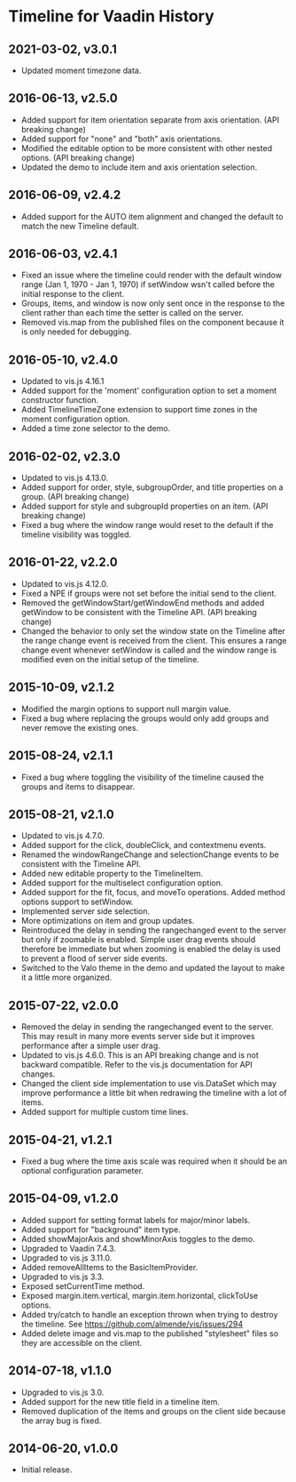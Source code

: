 # Timeline for Vaadin History

## 2021-03-02, v3.0.1

- Updated moment timezone data.

## 2016-06-13, v2.5.0

- Added support for item orientation separate from axis orientation. (API breaking change)
- Added support for "none" and "both" axis orientations.
- Modified the editable option to be more consistent with other nested options. (API breaking change)
- Updated the demo to include item and axis orientation selection.

## 2016-06-09, v2.4.2

- Added support for the AUTO item alignment and changed the default to match the new Timeline default.

## 2016-06-03, v2.4.1

- Fixed an issue where the timeline could render with the default window range (Jan 1, 1970 - Jan 1, 1970) if setWindow wsn't called before the initial response to the client.
- Groups, items, and window is now only sent once in the response to the client rather than each time the setter is called on the server.
- Removed vis.map from the published files on the component because it is only needed for debugging.

## 2016-05-10, v2.4.0

- Updated to vis.js 4.16.1
- Added support for the 'moment' configuration option to set a moment constructor function.
- Added TimelineTimeZone extension to support time zones in the moment configuration option.
- Added a time zone selector to the demo.

## 2016-02-02, v2.3.0

- Updated to vis.js 4.13.0.
- Added support for order, style, subgroupOrder, and title properties on a group. (API breaking change)
- Added support for style and subgroupId properties on an item. (API breaking change)
- Fixed a bug where the window range would reset to the default if the timeline visibility was toggled.

## 2016-01-22, v2.2.0

- Updated to vis.js 4.12.0.
- Fixed a NPE if groups were not set before the initial send to the client.
- Removed the getWindowStart/getWindowEnd methods and added getWindow to be consistent with the Timeline API. (API breaking change)
- Changed the behavior to only set the window state on the Timeline after the range change event is received from the client. This ensures a range change event whenever setWindow is called and the window range is modified even on the initial setup of the timeline.

## 2015-10-09, v2.1.2

- Modified the margin options to support null margin value.
- Fixed a bug where replacing the groups would only add groups and never remove the existing ones.

## 2015-08-24, v2.1.1

- Fixed a bug where toggling the visibility of the timeline caused the groups and items to disappear.

## 2015-08-21, v2.1.0

- Updated to vis.js 4.7.0.
- Added support for the click, doubleClick, and contextmenu events.
- Renamed the windowRangeChange and selectionChange events to be consistent with the Timeline API.
- Added new editable property to the TimelineItem.
- Added support for the multiselect configuration option.
- Added support for the fit, focus, and moveTo operations. Added method options support to setWindow.
- Implemented server side selection.
- More optimizations on item and group updates.
- Reintroduced the delay in sending the rangechanged event to the server but only if zoomable is enabled. Simple user drag events should therefore be immediate but when zooming is enabled the delay is used to prevent a flood of server side events.
- Switched to the Valo theme in the demo and updated the layout to make it a little more organized.

## 2015-07-22, v2.0.0

- Removed the delay in sending the rangechanged event to the server. This may result in many more events server side but it improves performance after a simple user drag.
- Updated to vis.js 4.6.0. This is an API breaking change and is not backward compatible. Refer to the vis.js documentation for API changes.
- Changed the client side implementation to use vis.DataSet which may improve performance a little bit when redrawing the timeline with a lot of items.
- Added support for multiple custom time lines.

## 2015-04-21, v1.2.1

- Fixed a bug where the time axis scale was required when it should be an optional configuration parameter.

## 2015-04-09, v1.2.0

- Added support for setting format labels for major/minor labels.
- Added support for "background" item type.
- Added showMajorAxis and showMinorAxis toggles to the demo.
- Upgraded to Vaadin 7.4.3.
- Upgraded to vis.js 3.11.0.
- Added removeAllItems to the BasicItemProvider.
- Upgraded to vis.js 3.3.
- Exposed setCurrentTime method.
- Exposed margin.item.vertical, margin.item.horizontal, clickToUse options.
- Added try/catch to handle an exception thrown when trying to destroy the 
  timeline. See https://github.com/almende/vis/issues/294
- Added delete image and vis.map to the published "stylesheet" files so they 
  are accessible on the client.

## 2014-07-18, v1.1.0

- Upgraded to vis.js 3.0. 
- Added support for the new title field in a timeline item. 
- Removed duplication of the items and groups on the client side because the array bug is fixed.

## 2014-06-20, v1.0.0

- Initial release.